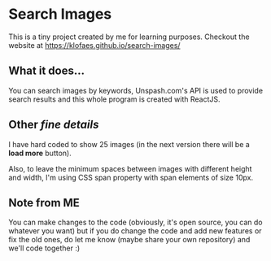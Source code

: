 # Search Images
This is a tiny project created by me for learning purposes.
Checkout the website at https://klofaes.github.io/search-images/

## What it does...
You can search images by keywords, Unspash.com's API is used to provide search results and this whole program is created with ReactJS.

## Other *fine details*
I have hard coded to show 25 images (in the next version there will be a **load more** button).

Also, to leave the minimum spaces between images with different height and width, I'm using CSS span property with span elements of size 10px.

## Note from **ME**
You can make changes to the code (obviously, it's open source, you can do whatever you want) but if you do change the code and add new features or fix the old ones, do let me know (maybe share your own repository) and we'll code together :)
